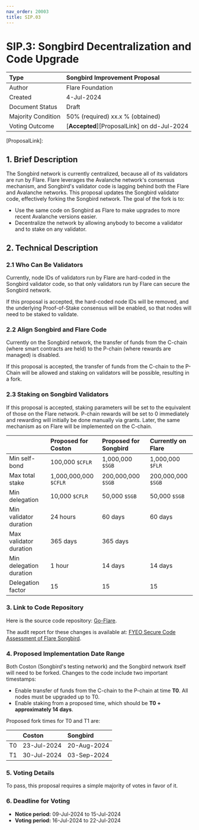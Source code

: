 ```yaml
---
nav_order: 20003
title: SIP.03
---
```


# SIP.3: Songbird Decentralization and Code Upgrade

| Type               | Songbird Improvement Proposal               |
| :----------------- | :------------------------------------------ |
| Author             | Flare Foundation                            |
| Created            | 4-Jul-2024                                  |
| Document Status    | Draft                                 |
| Majority Condition | 50% (required) xx.x % (obtained)            |
| Voting Outcome     | [**Accepted**][ProposalLink] on dd-Jul-2024 |

<!--Update Status to Final, Majority Condition obtained, and Voting Outcome, and date.-->

[ProposalLink]:
<!--Add link-->

## 1. Brief Description

The Songbird network is currently centralized, because all of its validators are run by Flare.
Flare leverages the Avalanche network's consensus mechanism, and Songbird's validator code is lagging behind both the Flare and Avalanche networks.
This proposal updates the Songbird validator code, effectively forking the Songbird network.
The goal of the fork is to:

* Use the same code on Songbird as Flare to make upgrades to more recent Avalanche versions easier.
* Decentralize the network by allowing anybody to become a validator and to stake on any validator.

## 2. Technical Description

### 2.1 Who Can Be Validators

Currently, node IDs of validators run by Flare are hard-coded in the Songbird validator code, so that only validators run by Flare can secure the Songbird network.

If this proposal is accepted, the hard-coded node IDs will be removed, and the underlying Proof-of-Stake consensus will be enabled, so that nodes will need to be staked to validate.

### 2.2 Align Songbird and Flare Code

Currently on the Songbird network, the transfer of funds from the C-chain (where smart contracts are held) to the P-chain (where rewards are managed) is disabled.

If this proposal is accepted, the transfer of funds from the C-chain to the P-Chain will be allowed and staking on validators will be possible, resulting in a fork.

### 2.3 Staking on Songbird Validators

If this proposal is accepted, staking parameters will be set to the equivalent of those on the Flare network.
P-chain rewards will be set to 0 immediately and rewarding will initially be done manually via grants.
Later, the same mechanism as on Flare will be implemented on the C-chain.

|                         | Proposed for Coston   | Proposed for Songbird | Currently on Flare    |
| :---------------------- | :-------------------- | :-------------------- | :-------------------- |
| Min self-bond           | 100,000 `$CFLR`       | 1,000,000 `$SGB`      | 1,000,000 `$FLR`      |
| Max total stake         | 1,000,000,000 `$CFLR` | 200,000,000 `$SGB`    | 200,000,000 `$SGB`    |
| Min delegation          | 10,000 `$CFLR`        | 50,000 `$SGB`         | 50,000 `$SGB`         |
| Min validator duration  | 24 hours              | 60 days               | 60 days               |
| Max validator duration  | 365 days              | 365 days              |                       |
| Min delegation duration | 1 hour                | 14 days               | 14 days               |
| Delegation factor       | 15                    | 15                    | 15                    |

<!--Question: [FIP.05](https://proposals.flare.network/FIP/FIP_5.html) does not give a maximum validator duration. Do we have one for Flare? What is it? I [asked Marko](https://flarenetworks.slack.com/archives/C02NURDPAQZ/p1720166986299229) July 5 .-->

### 3. Link to Code Repository

Here is the source code repository: [Go-Flare](https://github.com/flare-foundation/go-flare/tree/songbird-support).

The audit report for these changes is available at: [FYEO Secure Code Assessment of Flare Songbird](https://x.com/goFYEO/status/1792599813743161479).

<!--Add this to our Security Audit page? (It's not there yet. Check with Luka.)-->

### 4. Proposed Implementation Date Range

Both Coston (Songbird's testing network) and the Songbird network itself will need to be forked.
Changes to the code include two important timestamps:

* Enable transfer of funds from the C-chain to the P-chain at time **T0**. All nodes must be upgraded up to T0.
* Enable staking from a proposed time, which should be **T0 + approximately 14 days**.

Proposed fork times for T0 and T1 are:

|        | Coston      | Songbird    |
| :----- | :---------- | :---------- |
| T0     | 23-Jul-2024 | 20-Aug-2024 |
| T1     | 30-Jul-2024 | 03-Sep-2024 |

<!--Check with Marko and update dates above and below when we publish: Monday EOD to publish?-->

### 5. Voting Details

To pass, this proposal requires a simple majority of votes in favor of it.

### 6. Deadline for Voting

* **Notice period:** 09-Jul-2024 to 15-Jul-2024
* **Voting period:** 16-Jul-2024 to 22-Jul-2024

<!--Update the repo index page. When do I do that? Right after we publish?-->
